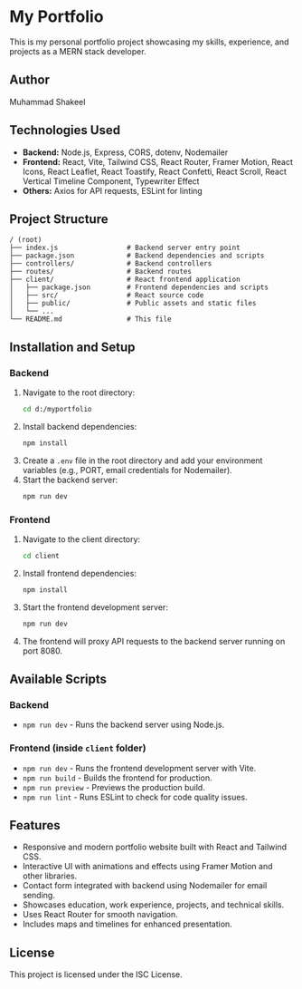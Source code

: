 # My Portfolio

This is my personal portfolio project showcasing my skills, experience, and projects as a MERN stack developer.

## Author

Muhammad Shakeel

## Technologies Used

- **Backend:** Node.js, Express, CORS, dotenv, Nodemailer
- **Frontend:** React, Vite, Tailwind CSS, React Router, Framer Motion, React Icons, React Leaflet, React Toastify, React Confetti, React Scroll, React Vertical Timeline Component, Typewriter Effect
- **Others:** Axios for API requests, ESLint for linting

## Project Structure

```
/ (root)
├── index.js                 # Backend server entry point
├── package.json             # Backend dependencies and scripts
├── controllers/             # Backend controllers
├── routes/                  # Backend routes
├── client/                  # React frontend application
│   ├── package.json         # Frontend dependencies and scripts
│   ├── src/                 # React source code
│   ├── public/              # Public assets and static files
│   └── ...                  
└── README.md                # This file
```

## Installation and Setup

### Backend

1. Navigate to the root directory:
   ```bash
   cd d:/myportfolio
   ```
2. Install backend dependencies:
   ```bash
   npm install
   ```
3. Create a `.env` file in the root directory and add your environment variables (e.g., PORT, email credentials for Nodemailer).
4. Start the backend server:
   ```bash
   npm run dev
   ```

### Frontend

1. Navigate to the client directory:
   ```bash
   cd client
   ```
2. Install frontend dependencies:
   ```bash
   npm install
   ```
3. Start the frontend development server:
   ```bash
   npm run dev
   ```
4. The frontend will proxy API requests to the backend server running on port 8080.

## Available Scripts

### Backend

- `npm run dev` - Runs the backend server using Node.js.

### Frontend (inside `client` folder)

- `npm run dev` - Runs the frontend development server with Vite.
- `npm run build` - Builds the frontend for production.
- `npm run preview` - Previews the production build.
- `npm run lint` - Runs ESLint to check for code quality issues.

## Features

- Responsive and modern portfolio website built with React and Tailwind CSS.
- Interactive UI with animations and effects using Framer Motion and other libraries.
- Contact form integrated with backend using Nodemailer for email sending.
- Showcases education, work experience, projects, and technical skills.
- Uses React Router for smooth navigation.
- Includes maps and timelines for enhanced presentation.

## License

This project is licensed under the ISC License.
